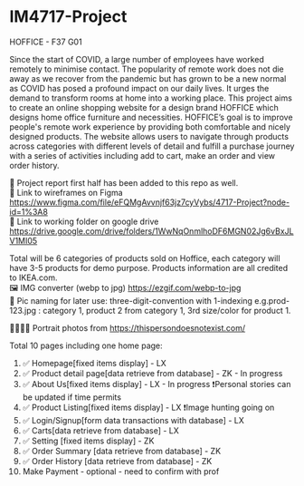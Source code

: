 # IM4717-Project 

HOFFICE - F37 G01

Since the start of COVID, a large number of employees have worked remotely to minimise contact. The popularity of remote work does not die away as we recover from the pandemic but has grown to be a new normal as COVID has posed a profound impact on our daily lives. It urges the demand to transform rooms at home into a working place.
This project aims to create an online shopping website for a design brand HOFFICE which designs home office furniture and necessities. HOFFICE’s goal is to improve people's remote work experience by providing both comfortable and nicely designed products.
The website allows users to navigate through products across categories with different levels of detail and fulfill a purchase journey with a series of activities including add to cart, make an order and view order history.


📄 Project report first half has been added to this repo as well.<br>
🔗 Link to wireframes on Figma https://www.figma.com/file/eFQMgAvvnjf63jz7cyVybs/4717-Project?node-id=1%3A8 <br>
🔗 Link to working folder on google drive https://drive.google.com/drive/folders/1WwNqOnmlhoDF6MGN02Jg6vBxJLV1MI05 <br>

Total will be 6 categories of products sold on Hoffice, each category will have 3-5 products for demo purpose. Products information are all credited to IKEA.com.<br>
🖼 IMG converter (webp to jpg) https://ezgif.com/webp-to-jpg <br>
📝 Pic naming for later use: three-digit-convention with 1-indexing e.g.prod-123.jpg : category 1, product 2 from category 1, 3rd size/color for product 1. <br>

🙎‍♀️🙍‍♂️ Portrait photos from https://thispersondoesnotexist.com/ <br>

Total 10 pages including one home page:
1. ✅ Homepage[fixed items display] - LX
2. ✅ Product detail page[data retrieve from database] - ZK - In progress
3. ✅ About Us[fixed items display] - LX - In progress ❗️Personal stories can be updated if time permits
4. ✅ Product Listing[fixed items display] - LX ❗️Image hunting going on
5. ✅ Login/Signup[form data transactions with database] - LX
6. ✅ Carts[data retrieve from database] - LX
7. ✅ Setting [fixed items display] - ZK
8. ✅ Order Summary [data retrieve from database] - ZK
9. ✅ Order History [data retrieve from database] - ZK
10. Make Payment - optional - need to confirm with prof




